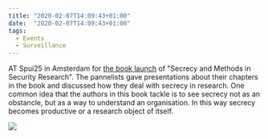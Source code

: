 ```yaml
---
title: "2020-02-07T14:09:43+01:00"
date:  "2020-02-07T14:09:43+01:00"
tags:
  - Events
  - Surveillance
---
```


AT Spui25 in Amsterdam for [the book launch](https://web.archive.org/web/20200210132038/https://www.spui25.nl/spui25-en/events/events/2020/02/secrecy-and-methods-in-security-research.html) of "Secrecy and Methods in Security Research". The pannelists gave presentations about their chapters in the book and discussed how they deal with secrecy in research. One common idea that the authors in this book tackle is to see secrecy not as an obstancle, but as a way to understand an organisation. In this way secrecy becomes productive or a research object of itself.

![](/img/microposts/2020/20200206_180832.jpg)